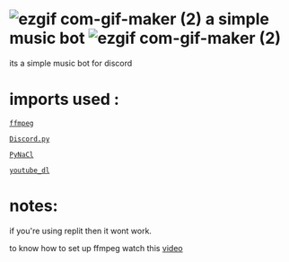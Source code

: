 #  ![ezgif com-gif-maker (2)](https://user-images.githubusercontent.com/90879002/143177564-1c5b816d-ae51-4cae-bd92-853c292ca0a8.gif) a simple music bot ![ezgif com-gif-maker (2)](https://user-images.githubusercontent.com/90879002/143177577-60f6d743-aabe-4529-ac2b-c4259cb6a140.gif)


its a simple music bot for discord  

# imports used :

[`ffmpeg`](https://ffmpeg.org/)


[`Discord.py`](https://pypi.org/project/discord.py/)


[`PyNaCl`](https://pypi.org/project/PyNaCl/)


[`youtube_dl`](https://pypi.org/project/youtube_dl/)





# notes:

   if you're using replit then it wont work.


   to know how to set up ffmpeg watch this [video](https://youtube.com/clip/UgkxHdOvY_jg9NaRKHGw58nxRjAjrzOVExzA) 








